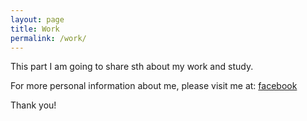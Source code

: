 ```yaml
---
layout: page
title: Work
permalink: /work/
---
```


This part I am going to share sth about my work and study.

For more personal information about me, please visit me at: [facebook](https://www.facebook.com/liu.yuhan.ms)

Thank you!


